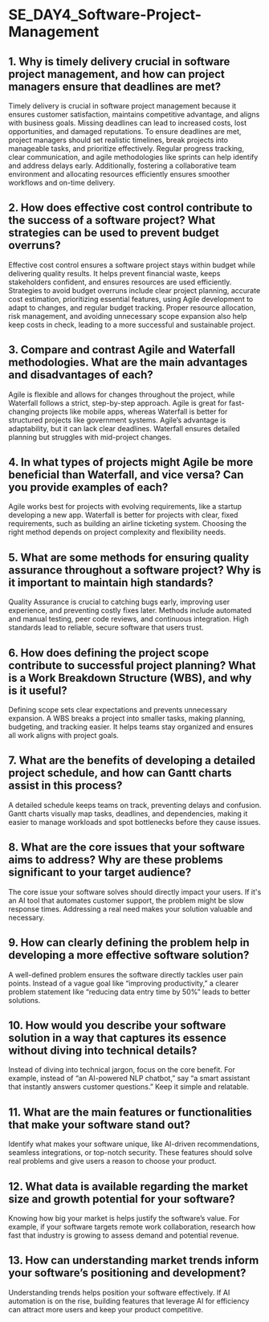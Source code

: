 # SE_DAY4_Software-Project-Management
## 1. Why is timely delivery crucial in software project management, and how can project managers ensure that deadlines are met?
Timely delivery is crucial in software project management because it ensures customer satisfaction, maintains competitive advantage, and aligns with business goals. Missing deadlines can lead to increased costs, lost opportunities, and damaged reputations. To ensure deadlines are met, project managers should set realistic timelines, break projects into manageable tasks, and prioritize effectively. Regular progress tracking, clear communication, and agile methodologies like sprints can help identify and address delays early. Additionally, fostering a collaborative team environment and allocating resources efficiently ensures smoother workflows and on-time delivery.

## 2. How does effective cost control contribute to the success of a software project? What strategies can be used to prevent budget overruns?
Effective cost control ensures a software project stays within budget while delivering quality results. It helps prevent financial waste, keeps stakeholders confident, and ensures resources are used efficiently. Strategies to avoid budget overruns include clear project planning, accurate cost estimation, prioritizing essential features, using Agile development to adapt to changes, and regular budget tracking. Proper resource allocation, risk management, and avoiding unnecessary scope expansion also help keep costs in check, leading to a more successful and sustainable project.

## 3. Compare and contrast Agile and Waterfall methodologies. What are the main advantages and disadvantages of each?
Agile is flexible and allows for changes throughout the project, while Waterfall follows a strict, step-by-step approach. Agile is great for fast-changing projects like mobile apps, whereas Waterfall is better for structured projects like government systems. Agile’s advantage is adaptability, but it can lack clear deadlines. Waterfall ensures detailed planning but struggles with mid-project changes.

## 4. In what types of projects might Agile be more beneficial than Waterfall, and vice versa? Can you provide examples of each?
Agile works best for projects with evolving requirements, like a startup developing a new app. Waterfall is better for projects with clear, fixed requirements, such as building an airline ticketing system. Choosing the right method depends on project complexity and flexibility needs.
## 5. What are some methods for ensuring quality assurance throughout a software project? Why is it important to maintain high standards?
Quality Assurance is crucial to catching bugs early, improving user experience, and preventing costly fixes later. Methods include automated and manual testing, peer code reviews, and continuous integration. High standards lead to reliable, secure software that users trust.

## 6. How does defining the project scope contribute to successful project planning? What is a Work Breakdown Structure (WBS), and why is it useful?
Defining scope sets clear expectations and prevents unnecessary expansion. A WBS breaks a project into smaller tasks, making planning, budgeting, and tracking easier. It helps teams stay organized and ensures all work aligns with project goals.

## 7. What are the benefits of developing a detailed project schedule, and how can Gantt charts assist in this process?
A detailed schedule keeps teams on track, preventing delays and confusion. Gantt charts visually map tasks, deadlines, and dependencies, making it easier to manage workloads and spot bottlenecks before they cause issues.

## 8. What are the core issues that your software aims to address? Why are these problems significant to your target audience?
The core issue your software solves should directly impact your users. If it's an AI tool that automates customer support, the problem might be slow response times. Addressing a real need makes your solution valuable and necessary.

## 9. How can clearly defining the problem help in developing a more effective software solution?
A well-defined problem ensures the software directly tackles user pain points. Instead of a vague goal like “improving productivity,” a clearer problem statement like “reducing data entry time by 50%” leads to better solutions.

## 10. How would you describe your software solution in a way that captures its essence without diving into technical details?
Instead of diving into technical jargon, focus on the core benefit. For example, instead of “an AI-powered NLP chatbot,” say “a smart assistant that instantly answers customer questions.” Keep it simple and relatable.

## 11. What are the main features or functionalities that make your software stand out?
Identify what makes your software unique, like AI-driven recommendations, seamless integrations, or top-notch security. These features should solve real problems and give users a reason to choose your product.

## 12. What data is available regarding the market size and growth potential for your software?
Knowing how big your market is helps justify the software’s value. For example, if your software targets remote work collaboration, research how fast that industry is growing to assess demand and potential revenue.

## 13. How can understanding market trends inform your software’s positioning and development?
Understanding trends helps position your software effectively. If AI automation is on the rise, building features that leverage AI for efficiency can attract more users and keep your product competitive.
